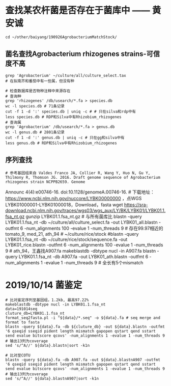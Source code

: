 # 查找某农杆菌是否存在于菌库中 —— 黄安诚

    cd ~/other/baiyang/190926AgrobacteriumMatchStock/

## 菌名查找Agrobacterium rhizogenes strains-可信度不高

    grep 'Agrobacterium' ~/culture/all/culture_select.tax
    # 在拟南芥和番茄中有一些属，但没有种

    # 检查数据库是否物种注释中来源存在
    # 查询种
    grep 'rhizogenes' /db/usearch/*.fa > species.db
    wc -l species.db # 71条记录
    cut -f 1 -d ':' species.db | uniq -c # # 只在silva和rdp中有
    less species.db # RDP和Silva中有Rhizobium_rhizogenes
    # 查询属
    grep 'Agrobacterium' /db/usearch/*.fa > genus.db
    wc -l genus.db # 2801条记录
    cut -f 1 -d ':' genus.db | uniq -c # 只在gg和silva中有
    less genus.db # RDP和Silva中有Rhizobium_rhizogenes


## 序列查找

    # 参考基因组来自 Valdes Franco JA, Collier R, Wang Y, Huo N, Gu Y, Thilmony R, Thomson JG. 2016. Draft genome sequence of Agrobacterium rhizogenes strain NCPPB2659. Genome
Announc 4(4):e00746-16. doi:10.1128/genomeA.00746-16.
    # 下载地址：https://www.ncbi.nlm.nih.gov/nuccore/LYBK00000000 ，点WGS LYBK01000001-LYBK01000018，Download，fasta 
    wget https://sra-download.ncbi.nlm.nih.gov/traces/wgs03/wgs_aux/LY/BK/LYBK01/LYBK01.1.fsa_nt.gz
    gunzip LYBK01.1.fsa_nt.gz
    # 与所有菌库比
    blastn -query LYBK01.1.fsa_nt -db ~/culture/all/culture_select.fa -out LYBK01_all.blastn -outfmt 6  -num_alignments 100 -evalue 1 -num_threads 9 
    # 存在99.97相近的 tomato_9, med_21, ath_94
    # ~/culture/rice/stock
    #blastn -query LYBK01.1.fsa_nt -db ~/culture/rice/stock/sequence.fa -out LYBK01_rice.blastn -outfmt 6  -num_alignments 100 -evalue 1 -num_threads 9 
    # ath_94，王鑫找A907.fa
    makeblastdb -dbtype nucl -in A907.fa
    blastn -query LYBK01.1.fsa_nt -db A907.fa -out LYBK01_ath.blastn -outfmt 6  -num_alignments 1 -evalue 1 -num_threads 9 # 全长有5个mismatch


# 2019/10/14 菌鉴定

    # 比对鉴定序列至基因组，1.2kb, 最高97.22%
    makeblastdb -dbtype nucl -in LYBK01.1.fsa_nt
    data=191014seq
    cluture_db=LYBK01.1.fsa_nt
    format_seq2fasta.pl -i "${data}/*.seq" -o ${data}.fa # seq merge and format to fasta
    blastn -query ${data}.fa -db ${cluture_db} -out ${data}.blastn -outfmt '6 qseqid sseqid pident length mismatch gapopen qstart qend sstart send evalue bitscore qcovs' -num_alignments 1 -evalue 1 -num_threads 9 # 输出13列为coverage
    sed 's/^A//' ${data}.blastn|sort -k1n
    
    # 比对至COTU
    blastn -query ${data}.fa -db A907.fa -out ${data}.blastnA907 -outfmt '6 qseqid sseqid pident length mismatch gapopen qstart qend sstart send evalue bitscore qcovs' -num_alignments 1 -evalue 1 -num_threads 9 # 输出13列为coverage
    sed 's/^A//' ${data}.blastnA907|sort -k1n
